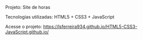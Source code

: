 Projeto: Site de horas

Tecnologias utilizadas: HTML5 + CSS3 + JavaScript


Acesse o projeto: https://lsferreira934.github.io/HTML5-CSS3-JavaScript.github.io/
